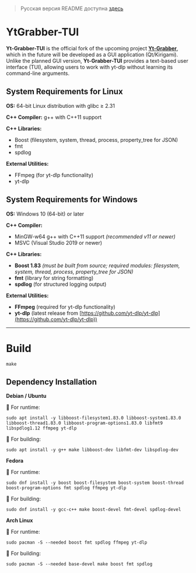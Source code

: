 > Русская версия README доступна [здесь](README.ru.md)


# YtGrabber-TUI  

**Yt-Grabber-TUI** is the official fork of the upcoming project [**Yt-Grabber**](https://github.com/zheny-creator/YtGrabber), which in the future will be developed as a GUI application (Qt/Kirigami).  
Unlike the planned GUI version, **Yt-Grabber-TUI** provides a text-based user interface (TUI), allowing users to work with yt-dlp without learning its command-line arguments.  


## System Requirements for Linux

**OS:** 64-bit Linux distribution with glibc ≥ 2.31

**C++ Compiler:** g++ with C++11 support

**C++ Libraries:**

* Boost (filesystem, system, thread, process, property_tree for JSON)
* fmt
* spdlog

**External Utilities:**

* FFmpeg (for yt-dlp functionality)
* yt-dlp

## System Requirements for Windows

**OS:**
Windows 10 (64-bit) or later

**C++ Compiler:**

* MinGW-w64 g++ with C++11 support *(recommended v11 or newer)*
* MSVC (Visual Studio 2019 or newer)

**C++ Libraries:**

* **Boost 1.83** *(must be built from source; required modules: filesystem, system, thread, process, property_tree for JSON)*
* **fmt** (library for string formatting)
* **spdlog** (for structured logging output)

**External Utilities:**

* **FFmpeg** (required for yt-dlp functionality)
* **yt-dlp** (latest release from [https://github.com/yt-dlp/yt-dlp](https://github.com/yt-dlp/yt-dlp))

---

# Build

```Shell
make
```

  ## Dependency Installation
 **Debian / Ubuntu**

🔹 For runtime:
```shell
sudo apt install -y libboost-filesystem1.83.0 libboost-system1.83.0 libboost-thread1.83.0 libboost-program-options1.83.0 libfmt9 libspdlog1.12 ffmpeg yt-dlp
```

🔹 For building:
```shell
sudo apt install -y g++ make libboost-dev libfmt-dev libspdlog-dev
```

 **Fedora**

🔹 For runtime:
```shell
sudo dnf install -y boost boost-filesystem boost-system boost-thread boost-program-options fmt spdlog ffmpeg yt-dlp
```

🔹 For building:
```shell
sudo dnf install -y gcc-c++ make boost-devel fmt-devel spdlog-devel
```

 **Arch Linux**

🔹 For runtime:
```shell
sudo pacman -S --needed boost fmt spdlog ffmpeg yt-dlp
```

🔹 For building:
```shell
sudo pacman -S --needed base-devel make boost fmt spdlog
```
